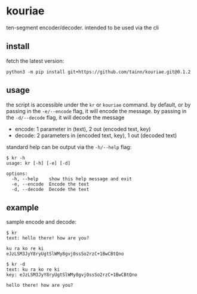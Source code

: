# kouriae

ten-segment encoder/decoder. intended to be used via the cli

## install

fetch the latest version:

```console
python3 -m pip install git+https://github.com/tainn/kouriae.git@0.1.2
```

## usage

the script is accessible under the `kr` or `kouriae` command. by default, or by passing in the `-e/--encode` flag, it
will encode the message. by passing in the `-d/--decode` flag, it will decode the message

- encode: 1 parameter in (text), 2 out (encoded text, key)
- decode: 2 parameters in (encoded text, key), 1 out (decoded text)

standard help can be output via the `-h/--help` flag:

```console
$ kr -h
usage: kr [-h] [-e] [-d]

options:
  -h, --help    show this help message and exit
  -e, --encode  Encode the text
  -d, --decode  Decode the text
```

## example

sample encode and decode:

```console
$ kr
text: hello there! how are you?

ku ra ko re ki
eJzLSM3JyY8ryUgtSlWMy8gvj0ssSo2rzC+1BwCBtQno
```

```console
$ kr -d
text: ku ra ko re ki
key: eJzLSM3JyY8ryUgtSlWMy8gvj0ssSo2rzC+1BwCBtQno

hello there! how are you?
```
